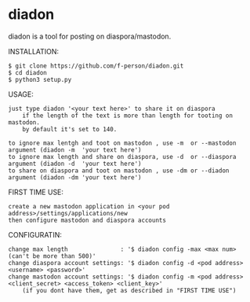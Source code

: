 # diadon
diadon is a tool for posting on diaspora/mastodon.

INSTALLATION:

    $ git clone https://github.com/f-person/diadon.git
    $ cd diadon
    $ python3 setup.py

USAGE:

    just type diadon '<your text here>' to share it on diaspora 
        if the length of the text is more than length for tooting on mastodon.
        by default it's set to 140.

    to ignore max lentgh and toot on mastodon , use -m  or --mastodon argument (diadon -m  'your text here')
    to ignore max length and share on diaspora, use -d  or --diaspora argument (diadon -d  'your text here')
    to share on diaspora and toot on mastodon , use -dm or --diadon   argument (diadon -dm 'your text here')

FIRST TIME USE:

    create a new mastodon application in <your pod address>/settings/applications/new
    then configure mastodon and diaspora accounts

CONFIGURATIN:

    change max length               : '$ diadon config -max <max num> (can't be more than 500)'
    change diaspora account settings: '$ diadon config -d <pod address> <username> <password>'
    change mastodon account settings: '$ diadon config -m <pod address> <client_secret> <access_token> <client_key>'
        (if you dont have them, get as described in "FIRST TIME USE")
